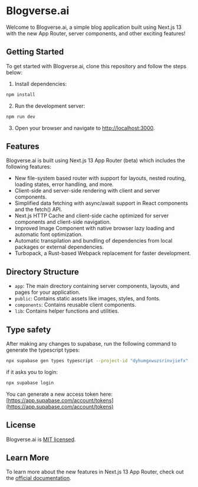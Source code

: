 # Blogverse.ai

Welcome to Blogverse.ai, a simple blog application built using Next.js 13 with the new App Router, server components, and other exciting features!

## Getting Started

To get started with Blogverse.ai, clone this repository and follow the steps below:

1. Install dependencies:

```bash
npm install
```

2. Run the development server:

```bash
npm run dev
```

3. Open your browser and navigate to [http://localhost:3000](http://localhost:3000).

## Features

Blogverse.ai is built using Next.js 13 App Router (beta) which includes the following features:

- New file-system based router with support for layouts, nested routing, loading states, error handling, and more.
- Client-side and server-side rendering with client and server components.
- Simplified data fetching with async/await support in React components and the fetch() API.
- Next.js HTTP Cache and client-side cache optimized for server components and client-side navigation.
- Improved Image Component with native browser lazy loading and automatic font optimization.
- Automatic transpilation and bundling of dependencies from local packages or external dependencies.
- Turbopack, a Rust-based Webpack replacement for faster development.

## Directory Structure

- `app`: The main directory containing server components, layouts, and pages for your application.
- `public`: Contains static assets like images, styles, and fonts.
- `components`: Contains reusable client components.
- `lib`: Contains helper functions and utilities.

## Type safety

After making any changes to supabase, run the following command to generate the typescript types:

```bash
npx supabase gen types typescript --project-id "dyhumgxwuzsrinvjiefx" --schema public > lib/types/database.types.ts 
```
if it asks you to login:
```bash
npx supabase login
```
You can generate a new access token here: [https://app.supabase.com/account/tokens](https://app.supabase.com/account/tokens)

## License

Blogverse.ai is [MIT licensed](LICENSE.md).

## Learn More

To learn more about the new features in Next.js 13 App Router, check out the [official documentation](https://nextjs.org/docs/app-router).

